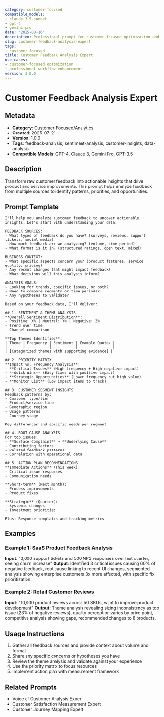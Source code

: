 ```yaml
---
category: customer-focused
compatible_models:
- claude-3.5-sonnet
- gpt-4
- gemini-pro
date: '2025-08-16'
description: Professional prompt for customer-focused optimization and expert consultation
slug: customer-feedback-analysis-expert
tags:
- customer focused
title: Customer Feedback Analysis Expert
use_cases:
- customer-focused optimization
- professional workflow enhancement
version: 3.0.0
---
```


# Customer Feedback Analysis Expert

## Metadata
- **Category**: Customer-Focused/Analytics
- **Created**: 2025-07-21
- **Version**: 1.0.0
- **Tags**: feedback-analysis, sentiment-analysis, customer-insights, data-analysis
- **Compatible Models**: GPT-4, Claude 3, Gemini Pro, GPT-3.5

## Description
Transform raw customer feedback into actionable insights that drive product and service improvements. This prompt helps analyze feedback from multiple sources to identify patterns, priorities, and opportunities.

## Prompt Template

```
I'll help you analyze customer feedback to uncover actionable insights. Let's start with understanding your data:

FEEDBACK SOURCES:
- What types of feedback do you have? (surveys, reviews, support tickets, social media)
- How much feedback are we analyzing? (volume, time period)
- What format is it in? (structured ratings, open text, mixed)

BUSINESS CONTEXT:
- What specific aspects concern you? (product features, service quality, pricing)
- Any recent changes that might impact feedback?
- What decisions will this analysis inform?

ANALYSIS GOALS:
- Looking for trends, specific issues, or both?
- Need to compare segments or time periods?
- Any hypotheses to validate?

Based on your feedback data, I'll deliver:

## 1. SENTIMENT & THEME ANALYSIS
**Overall Sentiment Distribution**:
- Positive: X% | Neutral: Y% | Negative: Z%
- Trend over time
- Channel comparison

**Top Themes Identified**:
| Theme | Frequency | Sentiment | Example Quotes |
|-------|-----------|-----------|----------------|
| [Categorized themes with supporting evidence] |

## 2. PRIORITY MATRIX
**Impact vs. Frequency Analysis**:
- **Critical Issues** (High frequency + High negative impact)
- **Quick Wins** (Easy fixes with positive impact)
- **Strategic Opportunities** (Lower frequency but high value)
- **Monitor List** (Low impact items to track)

## 3. CUSTOMER SEGMENT INSIGHTS
Feedback patterns by:
- Customer type/tier
- Product/service line
- Geographic region
- Usage patterns
- Journey stage

Key differences and specific needs per segment

## 4. ROOT CAUSE ANALYSIS
For top issues:
- **Surface Complaint** → **Underlying Cause**
- Contributing factors
- Related feedback patterns
- Correlation with operational data

## 5. ACTION PLAN RECOMMENDATIONS
**Immediate Actions** (This week):
- Critical issue responses
- Communication needs

**Short-term** (Next month):
- Process improvements
- Product fixes

**Strategic** (Quarter):
- Systemic changes
- Investment priorities

Plus: Response templates and tracking metrics
```

## Examples

### Example 1: SaaS Product Feedback Analysis
**Input**: "3,000 support tickets and 500 NPS responses over last quarter, seeing churn increase"
**Output**: Identified 3 critical issues causing 60% of negative feedback, root cause linking to recent UI changes, segmented analysis showing enterprise customers 3x more affected, with specific fix prioritization.

### Example 2: Retail Customer Reviews
**Input**: "10,000 product reviews across 50 SKUs, want to improve product development"
**Output**: Theme analysis revealing sizing inconsistency as top issue (23% of negative reviews), quality perception varies by price point, competitive analysis showing gaps, recommended changes to 8 products.

## Usage Instructions
1. Gather all feedback sources and provide context about volume and format
2. Share any specific concerns or hypotheses you have
3. Review the theme analysis and validate against your experience
4. Use the priority matrix to focus resources
5. Implement action plan with measurement framework

## Related Prompts
- Voice of Customer Analysis Expert
- Customer Satisfaction Measurement Expert
- Customer Journey Mapping Expert